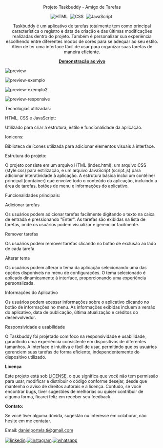 <div align="center">

Projeto Taskbuddy - Amigo de Tarefas

![HTML](https://img.shields.io/badge/-HTML-0D1117?style=for-the-badge&logo=html5&labelColor=0D1117)&nbsp;
![CSS](https://img.shields.io/badge/-CSS-0D1117?style=for-the-badge&logo=CSS3&logoColor=blue&labelColor=0D1117)&nbsp;
![JavaScript](https://img.shields.io/badge/-javascript-0D1117?style=for-the-badge&logo=javascript&logoColor=yellow&labelColor=0D1117)&nbsp;

<p>Taskbuddy é um aplicativo de tarefas totalmente tem como principal característica o registro e data de criação e das últimas modificações realizadas dentro do projeto. Também é personalizar sua experiência escolhendo entre diferentes modos de cores para se adequar ao seu estilo. Além de ter uma interface fácil de usar para organizar suas tarefas de maneira eficiente.</p>

<a href="https://apptaskbuddy.netlify.app/"><strong>Demonstração ao vivo</strong></a>
</div>

![preview](https://github.com/daniel-portela/taskbuddy/assets/110783805/171a9439-6496-45d9-93d0-1e50d04ec871)

![preview-exemplo](https://github.com/daniel-portela/taskbuddy/assets/110783805/24e02abd-73e3-4109-b341-209817d5f9f5)

![preview-exemplo2](https://github.com/daniel-portela/taskbuddy/assets/110783805/138c0911-b2a7-4c57-b9c5-2ea5fbd9bb2f)

![preview-responsive](https://github.com/daniel-portela/taskbuddy/assets/110783805/97d77dc2-f708-47e1-89ef-3d6662e2d937)

Tecnologias utilizadas:

HTML, CSS e JavaScript: 

Utilizado para criar a estrutura, estilo e funcionalidade da aplicação.

Ionicons: 

Biblioteca de ícones utilizada para adicionar elementos visuais à interface.

Estrutura do projeto:

O projeto consiste em um arquivo HTML (index.html), um arquivo CSS (style.css) para estilização, e um arquivo JavaScript (script.js) para adicionar interatividade à aplicação. A estrutura básica inclui um contêiner principal (container) que envolve todo o conteúdo da aplicação, incluindo a área de tarefas, botões de menu e informações do aplicativo.

Funcionalidades principais:

Adicionar tarefas

Os usuários podem adicionar tarefas facilmente digitando o texto na caixa de entrada e pressionando "Enter".
As tarefas são exibidas na lista de tarefas, onde os usuários podem visualizar e gerenciar facilmente.

Remover tarefas

Os usuários podem remover tarefas clicando no botão de exclusão ao lado de cada tarefa.

Alterar tema

Os usuários podem alterar o tema da aplicação selecionando uma das opções disponíveis no menu de configurações.
O tema selecionado é aplicado dinamicamente à interface, proporcionando uma experiência personalizada.

Informações do Aplicativo

Os usuários podem acessar informações sobre o aplicativo clicando no botão de informações no menu.
As informações exibidas incluem a versão do aplicativo, data de publicação, última atualização e créditos do desenvolvedor.

Responsividade e usabilidade

O Taskbuddy foi projetado com foco na responsividade e usabilidade, garantindo uma experiência consistente em dispositivos de diferentes tamanhos. A interface é intuitiva e fácil de usar, permitindo que os usuários gerenciem suas tarefas de forma eficiente, independentemente do dispositivo utilizado.


<b>Licença</b>

Este projeto está sob [LICENSE](LICENSE), o que significa que você não tem permissão para usar, modificar e distribuir o código conforme desejar, desde que mantenha o aviso de direitos autorais e a licença. Contudo, se você encontrar bugs, tiver sugestões de melhorias ou quiser contribuir de alguma forma, ficarei feliz em receber seu feedback.

<b>Contato:</b>

Se você tiver alguma dúvida, sugestão ou interesse em colaborar, não hesite em me contatar.

Email: <a href="mailto:danielportela.ti@gmail.com"> danielportela.ti@gmail.com</a> 

<a href="https://linkedin.com/in/danielportelati" target="_blank">
  <img align="center" src="https://img.shields.io/badge/ - LinkedIn-05122A?style=flat&logo=linkedin" alt="linkedin"/>
</a>
 <a href="https://instagram.com/danielportelati" target="_blank">
 <img align="center" src="https://img.shields.io/badge/ - Instagram-05122A?style=flat&logo=instagram" alt="instagram"/>
</a>
 <a href="https://wa.me/77999408643" target="_blank">
 <img align="center" src="https://img.shields.io/badge/-Whatsapp-05122A?style=flat&logo=whatsapp" alt="whatsapp"/>
</a>

